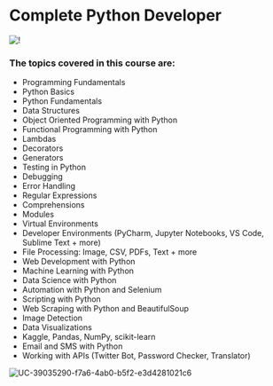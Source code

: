 # Complete Python Developer

![!](https://user-images.githubusercontent.com/75258625/155038269-be56c060-b369-46fc-bddd-8df232a8e70e.png)



### The topics covered in this course are:

- Programming Fundamentals
- Python Basics
- Python Fundamentals
- Data Structures
- Object Oriented Programming with Python
- Functional Programming with Python
- Lambdas
- Decorators
- Generators
- Testing in Python
- Debugging
- Error Handling
- Regular Expressions
- Comprehensions
- Modules
- Virtual Environments
- Developer Environments (PyCharm, Jupyter Notebooks, VS Code, Sublime Text + more)
- File Processing: Image, CSV, PDFs, Text + more
- Web Development with Python
- Machine Learning with Python
- Data Science with Python
- Automation with Python and Selenium
- Scripting with Python
- Web Scraping with Python and BeautifulSoup
- Image Detection
- Data Visualizations
- Kaggle, Pandas, NumPy, scikit-learn
- Email and SMS with Python
- Working with APIs (Twitter Bot, Password Checker, Translator)

![UC-39035290-f7a6-4ab0-b5f2-e3d4281021c6](https://user-images.githubusercontent.com/75258625/163015279-ae585716-d4c2-4872-917f-c4db3ccf823c.jpg)
